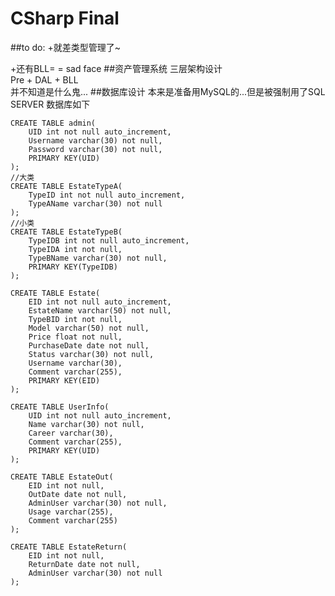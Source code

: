 # CSharp Final

##to do:
+就差类型管理了~

+还有BLL= = sad face
##资产管理系统 
三层架构设计<br>
Pre + DAL + BLL<br>
并不知道是什么鬼...
##数据库设计
本来是准备用MySQL的...但是被强制用了SQL SERVER 数据库如下


    CREATE TABLE admin(
    	UID int not null auto_increment,
    	Username varchar(30) not null,
    	Password varchar(30) not null,
    	PRIMARY KEY(UID)
    );
    //大类
    CREATE TABLE EstateTypeA(
    	TypeID int not null auto_increment,
    	TypeAName varchar(30) not null
    );
    //小类
    CREATE TABLE EstateTypeB(
    	TypeIDB int not null auto_increment,
    	TypeIDA int not null,
    	TypeBName varchar(30) not null,
    	PRIMARY KEY(TypeIDB)
    );
    
    CREATE TABLE Estate(
    	EID int not null auto_increment,
    	EstateName varchar(50) not null,
    	TypeBID int not null,
    	Model varchar(50) not null,
    	Price float not null,
    	PurchaseDate date not null,
    	Status varchar(30) not null,
    	Username varchar(30),
    	Comment varchar(255),
    	PRIMARY KEY(EID)
    );
    
    CREATE TABLE UserInfo(
    	UID int not null auto_increment,
    	Name varchar(30) not null,
    	Career varchar(30),
    	Comment varchar(255),
    	PRIMARY KEY(UID)
    );
    
    CREATE TABLE EstateOut(
    	EID int not null,
    	OutDate date not null,
    	AdminUser varchar(30) not null,
    	Usage varchar(255),
    	Comment varchar(255)
    );
    
    CREATE TABLE EstateReturn(
    	EID int not null,
    	ReturnDate date not null,
    	AdminUser varchar(30) not null
    );
